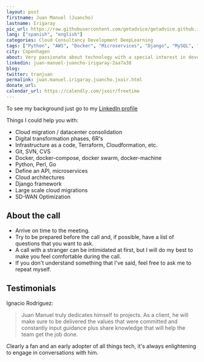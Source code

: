 ```yaml
---
layout: post
firstname: Juan Manuel (Juancho)
lastname: Irigaray
pic_url: https://raw.githubusercontent.com/getadvice/getadvice.github.io/master/assets/profile-pics/juancho-irigaray-jxoir-tran.jpg
lang: ["spanish", "english"]
categories: Cloud Consultancy Development DeepLearning
tags: ["Python", "AWS", "Docker", "Microservices", "Django", "MySQL", "API Design", "TensorFlow", "Pytorch"]
city: Copenhagen
about: Very passionate about technology with a special interest in development platforms, cloud computing and data science. BBS's were my child neighborhood =)
linkedin: juan-manuel-juancho-irigaray-2aa7a38
blog: 
twitter: tranjuan
permalink: juan.manuel.irigaray.juancho.jxoir.html
donate_url: 
calendar_url: https://calendly.com/jxoir/freetime
---
```

To see my background just go to my [LinkedIn profile](juan-manuel-juancho-irigaray-2aa7a38)

Things I could help you with:

- Cloud migration / datacenter consolidation
- Digital transformation phases, 6R's
- Infrastructure as a code, Terraform, Cloudformation, etc.
- Git, SVN, CVS
- Docker, docker-compose, docker swarm, docker-machine
- Python, Perl, Go
- Define an API, microservices
- Cloud architectures
- Django framework
- Large scale cloud migrations
- SD-WAN Optimization

## About the call

- Arrive on time to the meeting.
- Try to be prepared before the call and, if possible, have a list of questions that you want to ask.
- A call with a stranger can be intimidated at first, but I will do my best to make you feel comfortable during the call.
- If you don't understand something that I've said, feel free to ask me to repeat myself.


## Testimonials

Ignacio Rodriguez:
> Juan Manuel truly dedicates himself to projects. As a client, he will make sure to be delivered the values that were committed and constantly input guidance plus share knowledge that will help the team get the job done.

Clearly a fan and an early adopter of all things tech, it's always enlightening to engage in conversations with him.  
